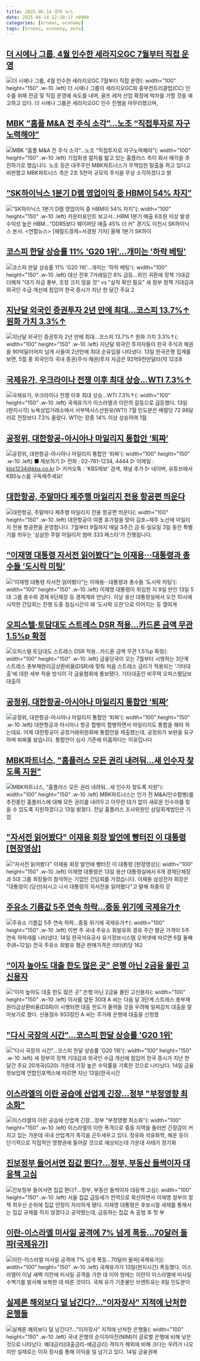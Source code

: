 ```yaml
---
title: 2025.06.14 경제 뉴스
date: 2025-06-14 12:10:17 +0900
categories: [krnews, economy]
tags: [krnews, economy, auto]
---
```

## [더 시에나 그룹, 4월 인수한 세라지오GC 7월부터 직접 운영](https://n.news.naver.com/mnews/article/215/0001212689)

![더 시에나 그룹, 4월 인수한 세라지오GC 7월부터 직접 운영](https://mimgnews.pstatic.net/image/origin/215/2025/06/14/1212689.jpg?type=nf220_150){: width="100" height="150" .w-10 .left}
더 시에나 그룹이 세라지오GC와 중부컨트리클럽(CC) 인수를 위해 잔금 및 직접 운영에 속도를 내며, 골프 레저 산업 확장에 박차를 가할 것을 예고하고 있다. 더 시에나 그룹은 세라지오GC 인수 진행을 마무리했으며,

## [MBK “홈플 M&A 전 주식 소각”…노조 “직접투자로 자구노력해야”](https://n.news.naver.com/mnews/article/056/0011969654)

![MBK “홈플 M&A 전 주식 소각”…노조 “직접투자로 자구노력해야”](https://mimgnews.pstatic.net/image/origin/056/2025/06/13/11969654.jpg?type=nf220_150){: width="100" height="150" .w-10 .left}
기업회생 절차를 밟고 있는 홈플러스 측이 회사 매각을 추진하기로 했습니다. 노조 등은 대주주인 MBK파트너스가 무책임한 탈출을 하고 있다고 비판했고 MBK파트너스 측은 2조 5천억 규모의 주식을 무상 소각하겠다고 밝

## [“SK하이닉스 1분기 D램 영업이익 중 HBM이 54% 차지”](https://n.news.naver.com/mnews/article/016/0002484593)

![“SK하이닉스 1분기 D램 영업이익 중 HBM이 54% 차지”](https://mimgnews.pstatic.net/image/origin/016/2025/06/13/2484593.jpg?type=nf220_150){: width="100" height="150" .w-10 .left}
카운터포인트 보고서…HBM 1분기 매출 6조원 이상 발생 수익성 높은 HBM…“DDR5보다 웨이퍼당 매출 45% 더 커” 경기도 이천시 SK하이닉스 본사. <연합뉴스> [헤럴드경제=서경원 기자] 올해 1분기 SK하이

## [코스피 한달 상승률 11% 'G20 1위'…개미는 '하락 베팅'](https://n.news.naver.com/mnews/article/001/0015449157)

![코스피 한달 상승률 11% 'G20 1위'…개미는 '하락 베팅'](https://mimgnews.pstatic.net/image/origin/001/2025/06/14/15449157.jpg?type=nf220_150){: width="100" height="150" .w-10 .left}
대선 전후 7거래일간 8% 급등…외인 귀환에 정책 기대감 더해져 "대기 자금 풍부, 조정 크지 않을 것" vs "실적 확인 필요" 새 정부 정책 기대감과 외국인 수급 개선에 힘입어 한국 증시가 지난 한 달간 주요 2

## [지난달 외국인 증권투자 2년 만에 최대…코스피 13.7%↑ 원화 가치 3.3%↑](https://n.news.naver.com/mnews/article/028/0002750879)

![지난달 외국인 증권투자 2년 만에 최대…코스피 13.7%↑ 원화 가치 3.3%↑](https://mimgnews.pstatic.net/image/origin/028/2025/06/13/2750879.jpg?type=nf220_150){: width="100" height="150" .w-10 .left}
지난달 외국인 투자자들이 한국 주식과 채권을 90억달러어치 넘게 사들여 2년만에 최대 순유입을 나타냈다. 13일 한국은행 집계를 보면, 5월 중 외국인의 국내 증권(주식·채권)투자 자금은 92억9천만달러(약 12조8

## [국제유가, 우크라이나 전쟁 이후 최대 상승...WTI 7.3%↑](https://n.news.naver.com/mnews/article/310/0000126829)

![국제유가, 우크라이나 전쟁 이후 최대 상승...WTI 7.3%↑](https://mimgnews.pstatic.net/image/origin/310/2025/06/14/126829.jpg?type=nf220_150){: width="100" height="150" .w-10 .left}
국제유가가 이스라엘과 이란의 갈등으로 급등했다. 13일(현지시각) 뉴욕상업거래소에서 서부텍사스산원유(WTI) 7월 인도분은 배럴당 72.98달러로 전장보다 7.3% 올랐다. WTI는 장중 14% 이상 상승하여 1월

## [공정위, 대한항공-아시아나 마일리지 통합안 ‘퇴짜’](https://n.news.naver.com/mnews/article/056/0011969419)

![공정위, 대한항공-아시아나 마일리지 통합안 ‘퇴짜’](https://mimgnews.pstatic.net/image/origin/056/2025/06/13/11969419.jpg?type=nf220_150){: width="100" height="150" .w-10 .left}
■ 제보하기 ▷ 전화 : 02-781-1234, 4444 ▷ 이메일 : kbs1234@kbs.co.kr ▷ 카카오톡 : 'KBS제보' 검색, 채널 추가 ▷ 네이버, 유튜브에서 KBS뉴스를 구독해주세요!

## [대한항공, 주말마다 제주행 마일리지 전용 항공편 띄운다](https://n.news.naver.com/mnews/article/422/0000749066)

![대한항공, 주말마다 제주행 마일리지 전용 항공편 띄운다](https://mimgnews.pstatic.net/image/origin/422/2025/06/13/749066.jpg?type=nf220_150){: width="100" height="150" .w-10 .left}
대한항공이 여름 휴가철을 맞아 김포~제주 노선에 마일리지 전용 항공편을 운영합니다. 7월부터 9월까지 매달 3주간 금·토·일요일 3일 동안 특별기를 띄우는 '삼삼한 주말 마일리지 썸머 333 페스타'가 진행됩니다.

## [“이재명 대통령 자서전 읽어봤다”는 이재용···대통령과 총수들 ‘도시락 미팅’](https://n.news.naver.com/mnews/article/032/0003376036)

![“이재명 대통령 자서전 읽어봤다”는 이재용···대통령과 총수들 ‘도시락 미팅’](https://mimgnews.pstatic.net/image/origin/032/2025/06/13/3376036.jpg?type=nf220_150){: width="100" height="150" .w-10 .left}
이재명 대통령이 취임한 지 9일 만인 13일 5대 그룹 총수와 경제 6단체장 등 경제계와 만났다. 이날 용산 대통령실에서 오전 10시에 시작한 간담회는 진행 도중 점심시간이 돼 ‘도시락 오찬’으로 이어지는 등 열띠게

## [오피스텔·토담대도 스트레스 DSR 적용…카드론 금액 무관 1.5%p 확정](https://n.news.naver.com/mnews/article/421/0008309539)

![오피스텔·토담대도 스트레스 DSR 적용…카드론 금액 무관 1.5%p 확정](https://mimgnews.pstatic.net/image/origin/421/2025/06/13/8309539.jpg?type=nf220_150){: width="100" height="150" .w-10 .left}
금융당국이 오는 7월부터 시행하는 3단계 스트레스 총부채원리금상환비율(DSR)에 맞춰 처음 스트레스 금리가 적용되는 '기타대출'에 대한 세부 적용 방식이 각 금융협회에 통보됐다. 기타대출인 비주택 오피스텔담보대출의

## [공정위, 대한항공-아시아나 마일리지 통합안 ‘퇴짜’](https://n.news.naver.com/mnews/article/056/0011969412)

![공정위, 대한항공-아시아나 마일리지 통합안 ‘퇴짜’](https://mimgnews.pstatic.net/image/origin/056/2025/06/13/11969412.jpg?type=nf220_150){: width="100" height="150" .w-10 .left}
대한항공과 아시아나 항공 합병이 합병하면서 마일리지도 통합을 해야 하는데요. 어제 대한항공이 공정거래위원회에 통합안을 제출했는데, 공정위가 보완을 요구하며 퇴짜를 놨습니다. 통합안이 심사 기준에 미흡하다는 이유입니다

## [MBK파트너스, "홈플러스 모든 권리 내려둬…새 인수자 찾도록 지원"](https://n.news.naver.com/mnews/article/008/0005207081)

![MBK파트너스, "홈플러스 모든 권리 내려둬…새 인수자 찾도록 지원"](https://mimgnews.pstatic.net/image/origin/008/2025/06/13/5207081.jpg?type=nf220_150){: width="100" height="150" .w-10 .left}
MBK파트너스는 인가 전 M&A(인수합병)를 추진중인 홈플러스에 대해 모든 권리를 내려두고 아무런 대가 없이 새로운 인수자를 찾을 수 있도록 지원하겠다고 13일 밝혔다. 전날 홈플러스 조사위원인 삼일회계법인은 기업

## ["자서전 읽어봤다" 이재용 회장 발언에 빵터진 이 대통령 [현장영상]](https://n.news.naver.com/mnews/article/437/0000444520)

!["자서전 읽어봤다" 이재용 회장 발언에 빵터진 이 대통령 [현장영상]](https://mimgnews.pstatic.net/image/origin/437/2025/06/13/444520.jpg?type=nf220_150){: width="100" height="150" .w-10 .left}
이재명 대통령은 13일 용산 대통령실에서 6개 경제단체장과 5대 그룹 회장들이 참석하는 기업인 간담회를 가졌습니다. 이재용 삼성전자 회장은 "대통령이 (당선)되시고 나서 대통령의 자서전을 읽어봤다"고 말해 좌중의 웃

## [주유소 기름값 5주 연속 하락…중동 위기에 국제유가↑](https://n.news.naver.com/mnews/article/018/0006039348)

![주유소 기름값 5주 연속 하락…중동 위기에 국제유가↑](https://mimgnews.pstatic.net/image/origin/018/2025/06/14/6039348.jpg?type=nf220_150){: width="100" height="150" .w-10 .left}
이번 주 국내 주유소 휘발유와 경유 주간 평균 가격이 5주 연속 하락세를 나타냈다. 14일 한국석유공사 유가정보시스템 오피넷에 따르면 6월 둘째 주(8~12일) 전국 주유소 휘발유 평균 판매가격은 리터(ℓ)당 162

## [“이자 높아도 대출 한도 많은 곳” 은행 아닌 2금융 몰린 고신용자](https://n.news.naver.com/mnews/article/020/0003640995)

![“이자 높아도 대출 한도 많은 곳” 은행 아닌 2금융 몰린 고신용자](https://mimgnews.pstatic.net/image/origin/020/2025/06/13/3640995.jpg?type=nf220_150){: width="100" height="150" .w-10 .left}
이사를 앞둔 30대 A 씨는 다음 달 3단계 스트레스 총부채원리금상환비율(DSR)이 시행되면 대출 한도가 줄어들 것을 우려해 일찌감치 대출을 알아보기로 했다. 신용점수 933점인 A 씨는 주거래 은행에 대출을 신청했

## ["다시 국장의 시간"...코스피 한달 상승률 'G20 1위'](https://n.news.naver.com/mnews/article/050/0000092193)

!["다시 국장의 시간"...코스피 한달 상승률 'G20 1위'](https://mimgnews.pstatic.net/image/origin/050/2025/06/14/92193.jpg?type=nf220_150){: width="100" height="150" .w-10 .left}
새 정부의 정책 기대감과 외국인 수급 개선에 힘입어 한국 증시가 지난 한 달간 주요 20개국(G20) 가운데 가장 높은 수익률을 기록한 것으로 나타났다. 14일 금융정보업체 연합인포맥스에 따르면 지난 13일(한국시간

## [이스라엘의 이란 공습에 산업계 긴장…정부 "부정영향 최소화"](https://n.news.naver.com/mnews/article/079/0004034648)

![이스라엘의 이란 공습에 산업계 긴장…정부 "부정영향 최소화"](https://mimgnews.pstatic.net/image/origin/079/2025/06/13/4034648.jpg?type=nf220_150){: width="100" height="150" .w-10 .left}
이스라엘의 이란 폭격으로 중동 지역을 둘러싼 긴장감이 커지고 있는 가운데 국내 산업계가 촉각을 곤두세우고 있다. 정유와 석유화학, 해운 등이 단기적으로 직접적인 영향권에 들어갈 것으로 예상되는데 가운데 사태가 장기화

## [진보정부 들어서면 집값 뛴다?…정부, 부동산 들썩이자 대응책 고심](https://n.news.naver.com/mnews/article/003/0013303095)

![진보정부 들어서면 집값 뛴다?…정부, 부동산 들썩이자 대응책 고심](https://mimgnews.pstatic.net/image/origin/003/2025/06/14/13303095.jpg?type=nf220_150){: width="100" height="150" .w-10 .left}
서울 집값 급등세가 전역으로 확산하면서 이재명 정부의 정책 최우선 순위에 집값 안정이 자리하게 됐다. 이재명 대통령은 후보시절 세제를 통해서는 집값 규제를 하지 않겠다고 공약했는데, 급등하는 집값 속 출범 후 첫 부

## [이란-이스라엘 미사일 공격에 7% 넘게 폭등…70달러 돌파[국제유가]](https://n.news.naver.com/mnews/article/014/0005363071)

![이란-이스라엘 미사일 공격에 7% 넘게 폭등…70달러 돌파[국제유가]](https://mimgnews.pstatic.net/image/origin/014/2025/06/14/5363071.jpg?type=nf220_150){: width="100" height="150" .w-10 .left}
국제유가가 13일(현지시간) 폭등했다. 이스라엘이 이날 새벽 이란에 미사일 공격을 가한 데 이어 밤에는 이란이 이스라엘에 미사일 수백기를 발사해 보복한 데 따른 것이다. 국제 유가 기준물인 브렌트유는 8일 인도분이

## [실제론 해외보다 덜 남긴다?…"이자장사" 지적에 난처한 은행들](https://n.news.naver.com/mnews/article/008/0005207423)

![실제론 해외보다 덜 남긴다?…"이자장사" 지적에 난처한 은행들](https://mimgnews.pstatic.net/image/origin/008/2025/06/14/5207423.jpg?type=nf220_150){: width="100" height="150" .w-10 .left}
국내 은행의 순이자마진(NIM)이 글로벌 은행에 비해 낮은 것으로 나타났다. 예대금리(대출금리-예금금리) 격차가 해외에 비해 크다는 우려가 나오지만 실제로는 이자 장사를 통해 이익을 덜 남기고 있다. 14일 금융권에


